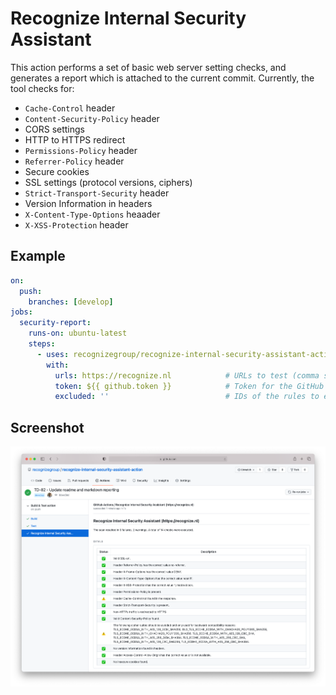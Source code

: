# Recognize Internal Security Assistant

This action performs a set of basic web server setting checks, and generates a report which is attached to the current commit.
Currently, the tool checks for:

* `Cache-Control` header
* `Content-Security-Policy` header
* CORS settings
* HTTP to HTTPS redirect
* `Permissions-Policy` header
* `Referrer-Policy` header
* Secure cookies
* SSL settings (protocol versions, ciphers)
* `Strict-Transport-Security` header
* Version Information in headers
* `X-Content-Type-Options` heaader
* `X-XSS-Protection` header

## Example
```yaml
on:
  push:
    branches: [develop]
jobs:
  security-report:
    runs-on: ubuntu-latest
    steps:
      - uses: recognizegroup/recognize-internal-security-assistant-action@v1
        with:
          urls: https://recognize.nl            # URLs to test (comma separated)
          token: ${{ github.token }}            # Token for the GitHub API
          excluded: ''                          # IDs of the rules to exclude
```

## Screenshot
![Screenshot of the report](./assets/screenshot.png "Screenshot of the report")

